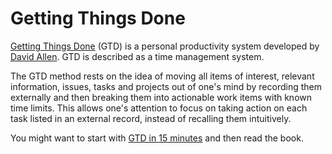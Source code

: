 # Getting Things Done


[Getting Things Done](https://en.wikipedia.org/wiki/Getting_Things_Done) (GTD) is a personal productivity system developed by [David Allen](https://en.wikipedia.org/wiki/David_Allen_(author)). GTD is described as a time management system.

The GTD method rests on the idea of moving all items of interest, relevant information, issues, tasks and projects out of one's mind by recording them externally and then breaking them into actionable work items with known time limits. This allows one's attention to focus on taking action on each task listed in an external record, instead of recalling them intuitively.

You might want to start with [GTD in 15 minutes](https://hamberg.no/gtd) and then read the book.